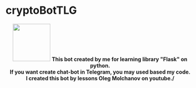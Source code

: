 # cryptoBotTLG
<p align="center">
<img width="100" height="100" src="http://www.botsfloor.com/static/images/botsfloor.png">
<b>This bot created by me for learning library "Flask" on python.</b> <br>
<b>If you want create chat-bot in Telegram, you may used based my code. </b><br>
<b>I created this bot by lessons Oleg Molchanov on youtube./<b>
</p>
